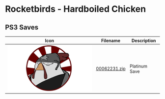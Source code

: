 # Rocketbirds - Hardboiled Chicken

## PS3 Saves

| Icon | Filename | Description |
|------|----------|-------------|
| ![Rocketbirds - Hardboiled Chicken](ICON0.PNG) | [00062231.zip](00062231.zip) | Platinum Save |
